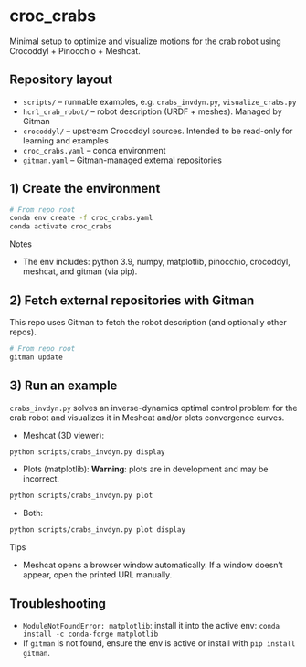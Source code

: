 # croc_crabs

Minimal setup to optimize and visualize motions for the crab robot using Crocoddyl + Pinocchio + Meshcat.

## Repository layout

- `scripts/` – runnable examples, e.g. `crabs_invdyn.py`, `visualize_crabs.py` 
- `hcrl_crab_robot/` – robot description (URDF + meshes). Managed by Gitman
- `crocoddyl/` – upstream Crocoddyl sources. Intended to be read-only for learning and examples 
- `croc_crabs.yaml` – conda environment 
- `gitman.yaml` – Gitman-managed external repositories  

## 1) Create the environment

```bash
# From repo root
conda env create -f croc_crabs.yaml
conda activate croc_crabs
```

Notes
- The env includes: python 3.9, numpy, matplotlib, pinocchio, crocoddyl, meshcat, and gitman (via pip).

## 2) Fetch external repositories with Gitman 

This repo uses Gitman to fetch the robot description (and optionally other repos).

```bash
# From repo root
gitman update 
```

## 3) Run an example

`crabs_invdyn.py` solves an inverse-dynamics optimal control problem for the crab robot
and visualizes it in Meshcat and/or plots convergence curves.

- Meshcat (3D viewer):
```bash
python scripts/crabs_invdyn.py display
```
- Plots (matplotlib):
**Warning**: plots are in development and may be incorrect.
```bash
python scripts/crabs_invdyn.py plot
```
- Both:
```bash
python scripts/crabs_invdyn.py plot display
```

Tips
- Meshcat opens a browser window automatically. If a window doesn’t appear, open the printed URL manually. 


## Troubleshooting

- `ModuleNotFoundError: matplotlib`: install it into the active env:
```conda install -c conda-forge matplotlib``` 
- If `gitman` is not found, ensure the env is active or install with `pip install gitman`.
 

